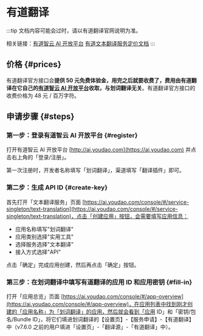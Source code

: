 # 有道翻译

:::tip
文档内容可能会过时，请以有道翻译官网说明为准。

相关链接：[有道智云 AI 开放平台](http://ai.youdao.com) [有道文本翻译服务定价文档](http://ai.youdao.com/DOCSIRMA/html/%E8%87%AA%E7%84%B6%E8%AF%AD%E8%A8%80%E7%BF%BB%E8%AF%91/%E4%BA%A7%E5%93%81%E5%AE%9A%E4%BB%B7/%E6%96%87%E6%9C%AC%E7%BF%BB%E8%AF%91%E6%9C%8D%E5%8A%A1/%E6%96%87%E6%9C%AC%E7%BF%BB%E8%AF%91%E6%9C%8D%E5%8A%A1-%E4%BA%A7%E5%93%81%E5%AE%9A%E4%BB%B7.html)
:::

## 价格 {#prices}

有道翻译官方接口会**提供 50 元免费体验金，用完之后就要收费了，费用由有道翻译在它自己的[有道智云 AI 开放平台](http://ai.youdao.com)收取，与划词翻译无关**。有道翻译官方接口的收费价格为 48 元 / 百万字符。

## 申请步骤 {#steps}

### 第一步：登录有道智云 AI 开放平台 {#register}

打开有道智云 AI 开放平台 [http://ai.youdao.com](https://ai.youdao.com) 并点击右上角的「登录/注册」。

第一次注册时，开发者名称填写「划词翻译」，渠道填写「翻译插件」即可。

### 第二步：生成 API ID {#create-key}

首先打开「文本翻译服务」页面 [https://ai.youdao.com/console/#/service-singleton/text-translation](https://ai.youdao.com/console/#/service-singleton/text-translation)，点击「创建应用」按钮，会需要填写应用信息：

- 应用名称填写"划词翻译"
- 应用类别选择"实用工具"
- 选择服务选择"文本翻译"
- 接入方式选择"API"

点击「确定」完成应用创建，然后再点击「确定」按钮。

### 第三步：在划词翻译中填写有道翻译的应用 ID 和应用密钥 {#fill-in}

打开「应用总览」页面 [https://ai.youdao.com/console/#/app-overview](https://ai.youdao.com/console/#/app-overview)，在应用列表中找到刚才创建的「应用名称」为「划词翻译」的应用，然后就会看到「应用 ID」和「密钥/包名/Bundle ID」，将它们填进划词翻译的【设置页】-【服务申请】-【有道翻译】中（v7.6.0 之前的用户填进「设置页」-「翻译源」-「有道翻译」中）。
